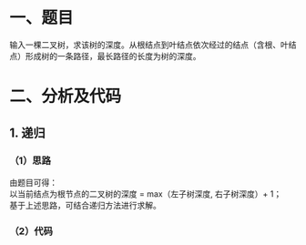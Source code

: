 # 一、题目
输入一棵二叉树，求该树的深度。从根结点到叶结点依次经过的结点（含根、叶结点）形成树的一条路径，最长路径的长度为树的深度。  
# 二、分析及代码
## 1. 递归
### （1）思路
由题目可得：  
以当前结点为根节点的二叉树的深度 = max（左子树深度, 右子树深度）+ 1；  
基于上述思路，可结合递归方法进行求解。    
### （2）代码
```java
